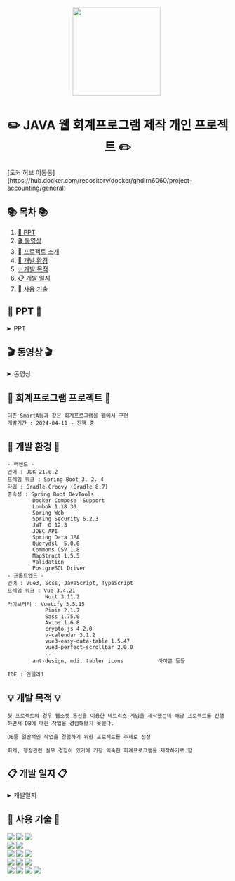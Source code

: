 <h1 align='center'> <img src="https://github.com/ghdlrn/ProjectAccounting/assets/157094398/6645f00c-e77a-483c-8ea9-524d4f5f9c35" style='height: 200px;'>&nbsp;</h1>
<h1  align='center'>✏️ JAVA 웹 회계프로그램 제작 개인 프로젝트 ✏️ </h1>
[도커 허브 이동동](https://hub.docker.com/repository/docker/ghdlrn6060/project-accounting/general)

## 📚 목차 📚

1. [📂 PPT](#-PPT-)
2. [🎬 동영상](#-동영상-)
3. [📖 프로젝트 소개](#-회계프로그램-프로젝트-)
4. [🔧 개발 환경](#-개발-환경-)
5. [💡 개발 목적](#-개발-목적-)
6. [📋 개발 일지](#-개발-일지-)
7. [🔨 사용 기술](#-사용-기술-)

## 📂 PPT 📂

<details><summary>PPT</summary>
<div align="center">          

| **![1](https://github.com/ghdlrn/ProjectAccounting/assets/157094398/0d26c7eb-d2bb-4616-86e0-af97db48f1da)** | **![2](https://github.com/ghdlrn/ProjectAccounting/assets/157094398/a73a55cd-e460-4e33-8ed0-683f2bfd00cb)** |
| :------: |  :------: |
| ![3](https://github.com/ghdlrn/ProjectAccounting/assets/157094398/ef528ab0-b9f0-48a0-bcbf-d6f3bca67206) | ![4](https://github.com/ghdlrn/ProjectAccounting/assets/157094398/410987c7-db66-4af2-893a-0a48a9a30b01) |
| ![5](https://github.com/ghdlrn/ProjectAccounting/assets/157094398/a910b38b-9f42-4b0a-8a05-1f9aa5884c43) | ![6](https://github.com/ghdlrn/ProjectAccounting/assets/157094398/e429bb11-b20e-4fdd-af21-a3c3bf63f2b6) |
| ![7](https://github.com/ghdlrn/ProjectAccounting/assets/157094398/b6eb4b9a-9f17-44fe-8db4-41a6aa7ee09c) | ![8](https://github.com/ghdlrn/ProjectAccounting/assets/157094398/03e7de76-804b-4c31-96e3-e6354bd96ca4) |
| ![9](https://github.com/ghdlrn/ProjectAccounting/assets/157094398/74e45439-ab47-48ff-9b6a-d89a3528e6a4) | ![10](https://github.com/ghdlrn/ProjectAccounting/assets/157094398/fba20a47-c8b0-4c40-9f73-a112119cb38a) |
| ![11](https://github.com/ghdlrn/ProjectAccounting/assets/157094398/d477cb35-fad8-4dec-9626-64ebbacfe31c) | ![12](https://github.com/ghdlrn/ProjectAccounting/assets/157094398/ade927ef-4045-48c2-b37f-32a679461c8d) |
| ![13](https://github.com/ghdlrn/ProjectAccounting/assets/157094398/9c910002-1493-4d4f-b329-acb163f8a464) | ![14](https://github.com/ghdlrn/ProjectAccounting/assets/157094398/11671948-5c3e-46e7-b4e8-032f49e8f45a) |
| ![15](https://github.com/ghdlrn/ProjectAccounting/assets/157094398/3149a608-85cd-4ad1-9fed-90842a16c8d7) | ![16](https://github.com/ghdlrn/ProjectAccounting/assets/157094398/989f124f-1f3d-458c-a79b-e88e44b641fa) |
| ![17](https://github.com/ghdlrn/ProjectAccounting/assets/157094398/bf971c10-3b76-4274-8dcd-7f636bc5888f) | ![18](https://github.com/ghdlrn/ProjectAccounting/assets/157094398/996a49dc-7bc0-4fdb-ab8a-23b72f68d447) |
| ![19](https://github.com/ghdlrn/ProjectAccounting/assets/157094398/0cbba08b-c111-4291-a3d8-c7ea8f4a2e12) | ![20](https://github.com/ghdlrn/ProjectAccounting/assets/157094398/2dbd9412-75dd-48c3-aad9-cb91df884633) |
| ![21](https://github.com/ghdlrn/ProjectAccounting/assets/157094398/c2e61232-5a9e-4d76-b3d2-5d81e6c71cbf) | ![22](https://github.com/ghdlrn/ProjectAccounting/assets/157094398/c4becda2-296e-43b0-a0aa-dd90bf7d30f6) |
| ![23](https://github.com/ghdlrn/ProjectAccounting/assets/157094398/06c60eea-cef4-4083-a509-2710d2a800b3) 

</div>            
</details>

## 🎬 동영상 🎬

<details><summary>동영상</summary>

[https://www.youtube.com/watch?v=LKiDEchLM0s&ab_channel=LeeKyuMin](https://www.youtube.com/watch?v=LKiDEchLM0s&ab_channel=LeeKyuMin)
<br>
[https://www.youtube.com/watch?v=LKiDEchLM0s&ab_channel=LeeKyuMin](https://www.youtube.com/watch?v=w4gf2AzLqYw&t=62s&ab_channel=LeeKyuMin)
<br>
[https://www.youtube.com/watch?v=BJpHzU4Ynys&ab_channel=LeeKyuMin](https://www.youtube.com/watch?v=BJpHzU4Ynys&ab_channel=LeeKyuMin)

</details>
      
## 📖 회계프로그램 프로젝트 📖
```프로젝트 소개
더존 SmartA등과 같은 회계프로그램을 웹에서 구현
개발기간 : 2024-04-11 ~ 진행 중
```
## 🔧 개발 환경 🔧
```
- 백엔드 -
언어 : JDK 21.0.2
프레임 워크 : Spring Boot 3. 2. 4
타입 : Gradle-Groovy (Gradle 8.7)
종속성 : Spring Boot DevTools
		Docker Compose  Support
		Lombok 1.18.30
		Spring Web
		Spring Security 6.2.3
		JWT  0.12.3
		JDBC API
		Spring Data JPA
		Querydsl  5.0.0
		Commons CSV 1.8
		MapStruct 1.5.5
		Validation
		PostgreSQL Driver
- 프론트엔드 -
언어 : Vue3, Scss, JavaScript, TypeScript
프레임 워크 : Vue 3.4.21
			Nuxt 3.11.2
라이브러리 : Vuetify 3.5.15
			Pinia 2.1.7
			Sass 1.75.0
			Axios 1.6.8
			crypto-js 4.2.0
			v-calendar 3.1.2
			vue3-easy-data-table 1.5.47
			vue3-perfect-scrollbar 2.0.0
			...
		ant-design, mdi, tabler icons 			아이콘 등등

IDE : 인텔리J
```

## 💡 개발 목적 💡
```
첫 프로젝트의 경우 웹소켓 통신을 이용한 테트리스 게임을 제작했는데 해당 프로젝트를 진행하면서 DB에 대한 작업을 경험해보지 못했다.

DB등 일반적인 작업을 경험하기 위한 프로젝트를 주제로 선정

회계, 행정관련 실무 경험이 있기에 가장 익숙한 회계프로그램을 제작하기로 함
```

## 📋 개발 일지 📋

<details><summary>개발일지</summary>
	
[개발일지 블로그](https://velog.io/@ghdlrn/Project-Accounting-%EA%B0%9C%EB%B0%9C%EC%9D%BC%EC%A7%8011%EB%8F%99%EC%98%81%EC%83%81-%EB%B0%8F-PPT)

</details>


## 🔨 사용 기술 🔨
<div>  
	<img src="https://img.shields.io/badge/java-%23ED8B00.svg?style=for-the-badge&logo=openjdk&logoColor=white" />
	<img src="https://img.shields.io/badge/spring-%236DB33F.svg?style=for-the-badge&logo=spring&logoColor=white"/>
	<img src="https://img.shields.io/badge/springboot-6DB33F?style=for-the-badge&logo=springboot&logoColor=white"/>
 <br>
	<img src="https://img.shields.io/badge/Spring Security-6DB33F?style=for-the-badge&logo=Spring Security&logoColor=white"/>
 	<img src="https://img.shields.io/badge/JWT-black?style=for-the-badge&logo=JSON%20web%20tokens"/>
<br>
	<img src="https://img.shields.io/badge/vuejs-%2335495e.svg?style=for-the-badge&logo=vuedotjs&logoColor=%234FC08D"/>
	<img src="https://img.shields.io/badge/Nuxt-002E3B?style=for-the-badge&logo=nuxtdotjs&logoColor=#00DC82"/>
	<img src="https://img.shields.io/badge/Vuetify-1867C0?style=for-the-badge&logo=vuetify&logoColor=AEDDFF"/>
<br>
	<img src="https://img.shields.io/badge/SASS-hotpink.svg?style=for-the-badge&logo=SASS&logoColor=white" />
	<img src="https://img.shields.io/badge/javascript-F7DF1E?style=for-the-badge&logo=javascript&logoColor=black"/>
	<img src="https://img.shields.io/badge/typescript-3178C6?style=for-the-badge&logo=typescript&logoColor=white"/>
<br>
	<img src="https://img.shields.io/badge/IntelliJ-000000?style=flat-square&logo=intellijidea&logoColor=white" />
	<img src="https://img.shields.io/badge/GitHub-181717?style=flat-square&logo=GitHub&logoColor=white" />
	<img src="https://img.shields.io/badge/postgresql-4169E1?style=for-the-badge&logo=postgresql&logoColor=white"/>
	<img src="https://img.shields.io/badge/Docker-2496ED?style=flat-square&logo=Docker&logoColor=white"/>
</div>

